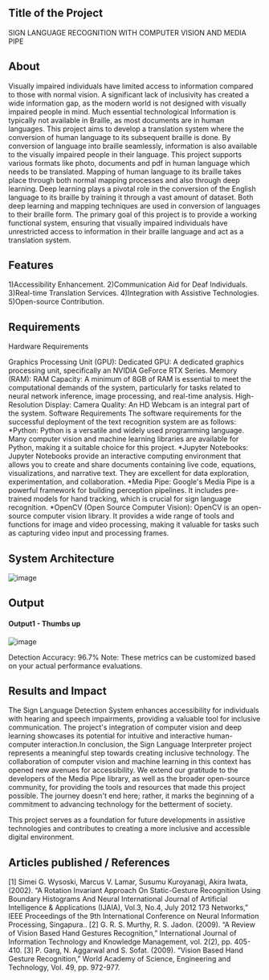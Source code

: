 ## Title of the Project
SIGN LANGUAGE RECOGNITION WITH COMPUTER VISION AND MEDIA PIPE

## About
Visually impaired individuals have limited access to information compared to those with normal vision. A significant lack of inclusivity has created a wide information gap, as the modern world is not designed with visually impaired people in mind. Much essential technological Information is typically not available in Braille, as most documents are in human languages. This project aims to develop a translation system where the conversion of human language to its subsequent braille is done. By conversion of language into braille seamlessly, information is also available to the visually impaired people in their language. This project supports various formats like photo, documents and pdf in human language which needs to be translated. Mapping of human language to its braille takes place through both normal mapping processes and also through deep learning. Deep learning plays a pivotal role in the conversion of the English language to its braille by training it through a vast amount of dataset. Both deep learning and mapping techniques are used in conversion of languages to their braille form. The primary goal of this project is to provide a working functional system, ensuring that visually impaired individuals have unrestricted access to information in their braille language and act as a translation system.

## Features
1)Accessibility Enhancement. 
2)Communication Aid for Deaf Individuals. 
3)Real-time Translation Services. 
4)Integration with Assistive Technologies. 
5)Open-source Contribution.

## Requirements
Hardware Requirements

Graphics Processing Unit (GPU):
Dedicated GPU: A dedicated graphics processing unit, specifically an NVIDIA GeForce RTX Series.
Memory (RAM):
RAM Capacity: A minimum of 8GB of RAM is essential to meet the computational demands of the system, particularly for tasks related to neural network inference, image processing, and real-time analysis.
High-Resolution Display:
Camera Quality: An HD Webcam is an integral part of the system.
Software Requirements
The software requirements for the successful deployment of the text recognition system are as follows:
*Python:
Python is a versatile and widely used programming language. Many computer vision and machine learning libraries are available for Python, making it a suitable choice for this project.
*Jupyter Notebooks:
Jupyter Notebooks provide an interactive computing environment that allows you to create and share documents containing live code, equations, visualizations, and narrative text. They are excellent for data exploration, experimentation, and collaboration.
*Media Pipe:
Google's Media Pipe is a powerful framework for building perception pipelines. It includes pre-trained models for hand tracking, which is crucial for sign language recognition.
*OpenCV (Open Source Computer Vision): OpenCV is an open-source computer vision library. It provides a wide range of tools and functions for image and video processing, making it valuable for tasks such as capturing video input and processing frames.

## System Architecture
![image](https://github.com/user-attachments/assets/8af39e42-59ba-4da4-9465-fb22743b051e)

## Output

#### Output1 - Thumbs up

![image](https://github.com/user-attachments/assets/e2e8166c-811d-4f87-9997-802e46f7a550)

Detection Accuracy: 96.7%
Note: These metrics can be customized based on your actual performance evaluations.


## Results and Impact
The Sign Language Detection System enhances accessibility for individuals with hearing and speech impairments, providing a valuable tool for inclusive communication. The project's integration of computer vision and deep learning showcases its potential for intuitive and interactive human-computer interaction.In conclusion, the Sign Language Interpreter project represents a meaningful step towards creating inclusive technology. The collaboration of computer vision and machine learning in this context has opened new avenues for accessibility. We extend our gratitude to the developers of the Media Pipe library, as well as the broader open-source community, for providing the tools and resources that made this project possible. The journey doesn't end here; rather, it marks the beginning of a commitment to advancing technology for the betterment of society.

This project serves as a foundation for future developments in assistive technologies and contributes to creating a more inclusive and accessible digital environment.
## Articles published / References
[1] Simei G. Wysoski, Marcus V. Lamar, Susumu Kuroyanagi, Akira Iwata, (2002). “A Rotation Invariant Approach On Static-Gesture Recognition Using Boundary Histograms And Neural International Journal of Artificial Intelligence & Applications (IJAIA), Vol.3, No.4, July 2012 173 Networks,” IEEE Proceedings of the 9th International Conference on Neural Information Processing, Singapura.. [2] G. R. S. Murthy, R. S. Jadon. (2009). “A Review of Vision Based Hand Gestures Recognition,” International Journal of Information Technology and Knowledge Management, vol. 2(2), pp. 405- 410. [3] P. Garg, N. Aggarwal and S. Sofat. (2009). “Vision Based Hand Gesture Recognition,” World Academy of Science, Engineering and Technology, Vol. 49, pp. 972-977.


